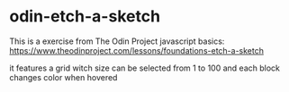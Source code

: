 # odin-etch-a-sketch

This is a exercise from The Odin Project javascript basics:
https://www.theodinproject.com/lessons/foundations-etch-a-sketch

it features a grid witch size can be selected from 1 to 100 and
each block changes color when hovered